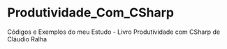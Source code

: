 # Produtividade_Com_CSharp
Códigos e Exemplos do meu Estudo - Livro Produtividade com CSharp de Cláudio Ralha
